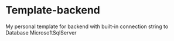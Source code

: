 # Template-backend
My personal template for backend with built-in connection string to Database MicrosoftSqlServer
